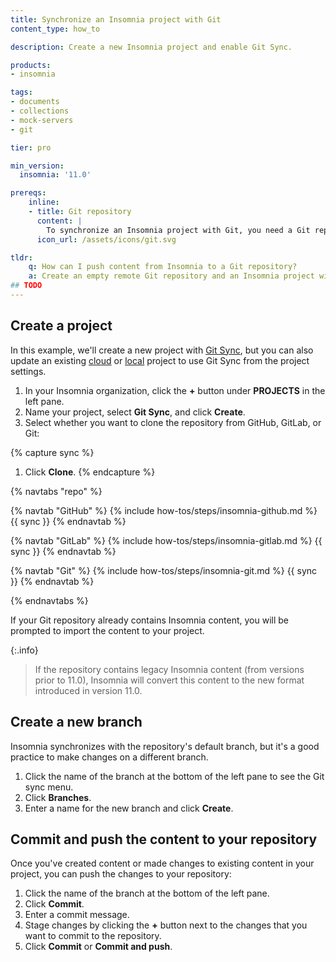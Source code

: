 ```yaml
---
title: Synchronize an Insomnia project with Git
content_type: how_to

description: Create a new Insomnia project and enable Git Sync.

products:
- insomnia

tags:
- documents
- collections
- mock-servers
- git

tier: pro

min_version:
  insomnia: '11.0'

prereqs:
    inline:
    - title: Git repository
      content: |
        To synchronize an Insomnia project with Git, you need a Git repository. You can either use an existing repository with Insomnia content, or an empty repository.
      icon_url: /assets/icons/git.svg

tldr:
    q: How can I push content from Insomnia to a Git repository?
    a: Create an empty remote Git repository and an Insomnia project with Git Sync. In the workspace, click the button at the bottom of the left pane and connect the repository, then commit and push your content.
## TODO
---
```


## Create a project

In this example, we'll create a new project with [Git Sync](/insomnia/storage/#git-sync), but you can also update an existing [cloud](/insomnia/storage/#cloud-sync) or [local](/insomnia/storage/#local-vault) project to use Git Sync from the project settings.

1. In your Insomnia organization, click the **+** button under **PROJECTS** in the left pane.
1. Name your project, select **Git Sync**, and click **Create**.
1. Select whether you want to clone the repository from GitHub, GitLab, or Git:

{% capture sync %}
1. Click **Clone**.
{% endcapture %}

{% navtabs "repo" %}

{% navtab "GitHub" %}
{% include how-tos/steps/insomnia-github.md %}
{{ sync }}
{% endnavtab %}

{% navtab "GitLab" %}
{% include how-tos/steps/insomnia-gitlab.md %}
{{ sync }}
{% endnavtab %}

{% navtab "Git" %}
{% include how-tos/steps/insomnia-git.md %}
{{ sync }}
{% endnavtab %}

{% endnavtabs %}

If your Git repository already contains Insomnia content, you will be prompted to import the content to your project.

{:.info}
> If the repository contains legacy Insomnia content (from versions prior to 11.0), Insomnia will convert this content to the new format introduced in version 11.0.

## Create a new branch

Insomnia synchronizes with the repository's default branch, but it's a good practice to make changes on a different branch.

1. Click the name of the branch at the bottom of the left pane to see the Git sync menu.
1. Click **Branches**.
1. Enter a name for the new branch and click **Create**.

## Commit and push the content to your repository

Once you've created content or made changes to existing content in your project, you can push the changes to your repository:

1. Click the name of the branch at the bottom of the left pane.
1. Click **Commit**.
1. Enter a commit message.
1. Stage changes by clicking the **+** button next to the changes that you want to commit to the repository.
1. Click **Commit** or **Commit and push**.